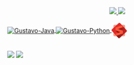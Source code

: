 <div align="center">
  <a href="https://github.com/gustavobarbosa-p">
  <img height="140em" src="https://github-readme-stats.vercel.app/api?username=gustavobarbosa-p&show_icons=true&theme=chartreuse-dark&include_all_commits=true&count_private=true"/>
  <img height="140em" src="https://github-readme-stats.vercel.app/api/top-langs/?username=gustavobarbosa-p&layout=compact&langs_count=7&theme=chartreuse-dark"/>
</div>
<div style="display: inline_block"><br>
  <img align="center" alt="Gustavo-Java" height="50" width="50" src="https://cdn.jsdelivr.net/gh/devicons/devicon/icons/java/java-original-wordmark.svg">
  <img align="center" alt="Gustavo-Python" height="40" width="50" src="https://cdn.jsdelivr.net/gh/devicons/devicon/icons/python/python-original-wordmark.svg">
  <img align="center" alt="Gustavo-Python" height="35" width="35" src="sendit.png">
  
          
  
  <link rel="stylesheet" href="https://cdn.jsdelivr.net/gh/devicons/devicon@v2.15.1/devicon.min.css">
</div>
  
  ##
  
<div> 
  <a href="https://www.instagram.com/gustavobarbosa_9/" target="_blank"><img src="https://img.shields.io/badge/Instagram-E4405F?style=for-the-badge&logo=instagram&logoColor=white" target="_blank"></a>
  <a href = "mailto:gustavobarbosa4383@gmail.com"><img src="https://img.shields.io/badge/Gmail-D14836?style=for-the-badge&logo=gmail&logoColor=white" target="_blank">
 
</div>
